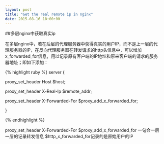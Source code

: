 ```yaml
---
layout: post
title: "Get the real remote ip in nginx"
date: 2015-08-16 18:00:00
---
```


##多层nginx中获取真实ip

在多层nginx中，若在后层的代理服务器中获得真实的用户IP，而不是上一层的代理服务器的IP，在反向代理服务器在转发请求的http头信息中，可以增加x_forwarded_for信息，用以记录原有客户端的IP地址和原来客户端的请求的服务器地址；即如下添加：

{%  highlight ruby %}
server {

  proxy_set_header            Host $host;

  proxy_set_header            X-Real-Ip $remote_addr;

  proxy_set_header            X-Forwarded-For $proxy_add_x_forwarded_for;

}

{% endhighlight %}

proxy_set_header X-Forwarded-For $proxy_add_x_forwarded_for 一句会一层一层的记录转发信息
$http_x_forwarded_for记录的是原始用户的IP


